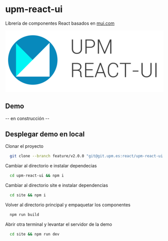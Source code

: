 
# upm-react-ui
Librería de componentes React basados en [mui.com](https://mui.com/)

![Logo](./src/images/logo.png)

## Demo
-- en construcción --

## Desplegar demo en local

Clonar el proyecto
```bash
  git clone --branch feature/v2.0.0 "git@git.upm.es:react/upm-react-ui.git"
```

Cambiar al directorio e instalar dependecias

```bash
  cd upm-react-ui && npm i
```

Cambiar al directorio site e instalar dependencias
```bash
  cd site && npm i
```

Volver al directorio principal y empaquetar los componentes 
```bash
  npm run build 
```

Abrir otra terminal y levantar el servidor de la demo
```bash
  cd site && npm run dev
```
